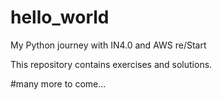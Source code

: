 # hello_world
My Python journey with IN4.0 and AWS re/Start

This repository contains exercises and solutions.

#many more to come...
